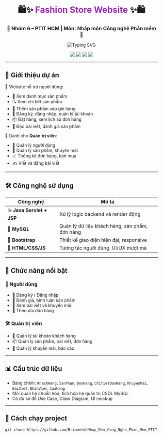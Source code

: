 <h1 align="center">
  🛍️✨ <span style="color:#9c27b0;">Fashion Store Website</span> ✨🛍️  
</h1>
<h3 align="center">🌟 Nhóm 6 – PTIT HCM | Môn: Nhập môn Công nghệ Phần mềm 🌟</h3>

<p align="center">
  <img src="https://readme-typing-svg.herokuapp.com/?font=Fira+Code&size=22&pause=1000&color=F77A52&center=true&vCenter=true&multiline=true&width=700&lines=🚀+Xây+dựng+website+bán+hàng+thời+trang;📦+Java+Servlet+%2B+MySQL+%2B+Bootstrap;🧠+Frontend+%2B+Backend+%2B+Admin+Panel" alt="Typing SVG" />
</p>


<p align="center">
  <img src="https://img.shields.io/badge/Project-Fashion--Store--Website-blueviolet?style=for-the-badge" />
  <img src="https://img.shields.io/badge/Java-Servlet-orange?style=for-the-badge&logo=java" />
  <img src="https://img.shields.io/badge/Database-MySQL-blue?style=for-the-badge&logo=mysql" />
  <img src="https://img.shields.io/badge/Frontend-Bootstrap-purple?style=for-the-badge&logo=bootstrap" />
</p>

---

## 📌 Giới thiệu dự án

🎯 Website hỗ trợ người dùng:
- 📂 Xem danh mục sản phẩm
- 🔍 Xem chi tiết sản phẩm
- 🛒 Thêm sản phẩm vào giỏ hàng
- 🧾 Đăng ký, đăng nhập, quản lý tài khoản
- 📦 Đặt hàng, xem lịch sử đơn hàng
- 📰 Đọc bài viết, đánh giá sản phẩm

👑 Dành cho **Quản trị viên**:
- 👥 Quản lý người dùng
- 🎁 Quản lý sản phẩm, khuyến mãi
- 📈 Thống kê đơn hàng, lượt mua
- ✍️ Viết và đăng bài viết

---

## 🛠️ Công nghệ sử dụng

| Công nghệ | Mô tả |
|----------|-------|
| ☕ **Java Servlet + JSP** | Xử lý logic backend và render động |
| 🐬 **MySQL** | Quản lý dữ liệu khách hàng, sản phẩm, đơn hàng |
| 🎨 **Bootstrap** | Thiết kế giao diện hiện đại, responsive |
| 🧱 **HTML/CSS/JS** | Tương tác người dùng, UI/UX mượt mà |

---

## 📐 Chức năng nổi bật

### 👤 Người dùng
- 🔐 Đăng ký / Đăng nhập
- 💬 Đánh giá, bình luận sản phẩm
- 📖 Xem bài viết và khuyến mãi
- 🧾 Theo dõi đơn hàng

### 🛠️ Quản trị viên
- 👤 Quản lý tài khoản khách hàng
- 📦 Quản lý sản phẩm, bài viết, đơn hàng
- 🎯 Quản lý khuyến mãi, báo cáo

---

## 📊 Cấu trúc dữ liệu

- Bảng chính: `KhachHang`, `SanPham`, `DonHang`, `ChiTietDonHang`, `KhuyenMai`, `BaiViet`, `NhanVien`, `CuaHang`
- Mối quan hệ chuẩn hóa, tích hợp hệ quản trị CSDL MySQL
- Có đủ sơ đồ Use Case, Class Diagram, UI mockup

---

## 🚀 Cách chạy project

```bash
git clone https://github.com/Brianntd/Nhap_Mon_Cong_Nghe_Phan_Mem_PTIT.git
